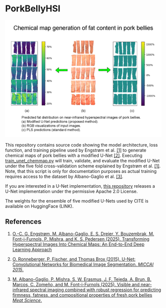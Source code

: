# PorkBellyHSI
![](graphical_abstract.png)

This repository contains source code showing the model architecture, loss function, and training pipeline used by Engstrøm et al. [[1]](#references) to generate chemical maps of pork bellies with a modified U-Net [[2]](#references). Executing [train_unet_chemmap.py](train_unet_chemmap.py) will train, validate, and evaluate the modified U-Net under the five fold cross-validation scheme explained by Engstrøm et al. [[1]](#references). Note, that this script is only for documentation purposes as actual training requires access to the dataset by Albano-Gaglio et al. [[3]](#references).

If you are interested in a U-Net implementation, [this repository](https://github.com/sm00thix/unet) releases a U-Net implementation under the permissive Apache 2.0 License.

The weights for the ensemble of five modified U-Nets used by CITE is available on HuggingFace (LINK).


## References
1. [O.-C. G. Engstrøm, M. Albano-Gaglio, E. S. Dreier, Y. Bouzembrak, M. Font-i-Furnols, P. Mishra, and K. S. Pedersen (2025). Transforming Hyperspectral Images Into Chemical Maps: An End-to-End Deep Learning Approach](https://arxiv.org/abs/2504.14131)

2. [O. Ronneberger, P. Fischer, and Thomas Brox (2015). U-Net: Convolutional Networks for Biomedical Image Segmentation. *MICCAI 2015*.](https://arxiv.org/abs/1505.04597)

3. [M. Albano-Gaglio, P. Mishra, S. W. Erasmus, J. F. Tejeda, A. Brun, B. Marcos, C. Zomeño, and M. Font-i-Furnols (2025). Visible and near-infrared spectral imaging combined with robust regression for predicting firmness, fatness, and compositional properties of fresh pork bellies *Meat Science*.](https://doi.org/10.1016/j.meatsci.2024.109645)
